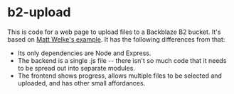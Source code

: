 b2-upload
=====

This is code for a web page to upload files to a Backblaze B2 bucket.  It's based on [Matt Welke's example](https://github.com/mattwelke/upload-file-to-backblaze-b2-from-browser-example).  It has the following differences from that:

- Its only dependencies are Node and Express.
- The backend is a single .js file -- there isn't so much code that it needs to be spread out into separate modules.
- The frontend shows progress, allows multiple files to be selected and uploaded, and has other small affordances.